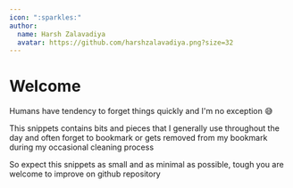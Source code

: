 ```yaml
---
icon: ":sparkles:"
author:
  name: Harsh Zalavadiya
  avatar: https://github.com/harshzalavadiya.png?size=32
---
```


# Welcome

Humans have tendency to forget things quickly and I'm no exception :sweat_smile:

This snippets contains bits and pieces that I generally use throughout the day and often forget to bookmark or gets removed from my bookmark during my occasional cleaning process

So expect this snippets as small and as minimal as possible, tough you are welcome to improve on github repository​
